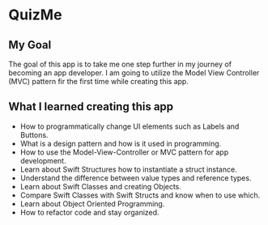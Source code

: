 #  QuizMe

## My Goal

The goal of this app is to take me one step further in my journey of becoming an app developer. I am going to utilize the Model View Controller (MVC) pattern fir the first time while creating this app.

## What I learned creating this app

* How to programmatically change UI elements such as Labels and Buttons.
* What is a design pattern and how is it used in programming.
* How to use the Model-View-Controller or MVC pattern for app development.
* Learn about Swift Structures how to instantiate a struct instance.
* Understand the difference between value types and reference types. 
* Learn about Swift Classes and creating Objects.
* Compare Swift Classes with Swift Structs and know when to use which.
* Learn about Object Oriented Programming.
* How to refactor code and stay organized.

